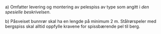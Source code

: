a) Omfatter levering og montering av pelespiss av type som angitt i *den spesielle beskrivelsen*.

b) Påsveiset bunnrør skal ha en lengde på minimum 2 m.
Stålrørspeler med bergspiss skal alltid oppfylle kravene for spissbærende pel til berg.

